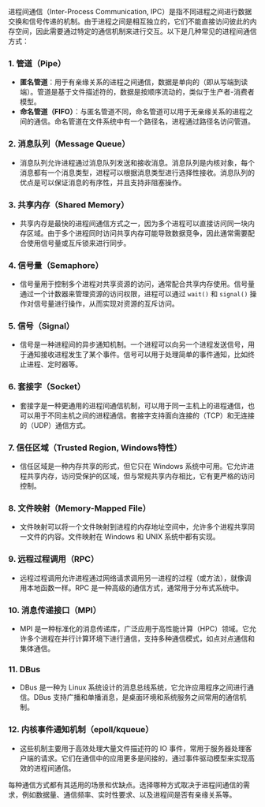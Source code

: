 进程间通信（Inter-Process Communication, IPC）是指不同进程之间进行数据交换和信号传递的机制。由于进程之间是相互独立的，它们不能直接访问彼此的内存空间，因此需要通过特定的通信机制来进行交互。以下是几种常见的进程间通信方式：

### 1. **管道（Pipe）**
   - **匿名管道**：用于有亲缘关系的进程之间通信，数据是单向的（即从写端到读端）。管道是基于文件描述符的，数据是按顺序流动的，类似于生产者-消费者模型。
   - **命名管道（FIFO）**：与匿名管道不同，命名管道可以用于无亲缘关系的进程之间的通信。命名管道在文件系统中有一个路径名，进程通过路径名访问管道。

### 2. **消息队列（Message Queue）**
   - 消息队列允许进程通过消息队列发送和接收消息。消息队列是内核对象，每个消息都有一个消息类型，进程可以根据消息类型进行选择性接收。消息队列的优点是可以保证消息的有序性，并且支持非阻塞操作。

### 3. **共享内存（Shared Memory）**
   - 共享内存是最快的进程间通信方式之一，因为多个进程可以直接访问同一块内存区域。由于多个进程同时访问共享内存可能导致数据竞争，因此通常需要配合使用信号量或互斥锁来进行同步。

### 4. **信号量（Semaphore）**
   - 信号量用于控制多个进程对共享资源的访问，通常配合共享内存使用。信号量通过一个计数器来管理资源的访问权限，进程可以通过 `wait()` 和 `signal()` 操作对信号量进行操作，从而实现对资源的互斥访问。

### 5. **信号（Signal）**
   - 信号是一种进程间的异步通知机制。一个进程可以向另一个进程发送信号，用于通知接收进程发生了某个事件。信号可以用于处理简单的事件通知，比如终止进程、定时器等。

### 6. **套接字（Socket）**
   - 套接字是一种更通用的进程间通信机制，可以用于同一主机上的进程通信，也可以用于不同主机之间的进程通信。套接字支持面向连接的（TCP）和无连接的（UDP）通信方式。

### 7. **信任区域（Trusted Region, Windows特性）**
   - 信任区域是一种内存共享的形式，但它只在 Windows 系统中可用。它允许进程共享内存，访问受保护的区域，但与常规共享内存相比，它有更严格的访问控制。

### 8. **文件映射（Memory-Mapped File）**
   - 文件映射可以将一个文件映射到进程的内存地址空间中，允许多个进程共享同一文件的内容。文件映射在 Windows 和 UNIX 系统中都有实现。

### 9. **远程过程调用（RPC）**
   - 远程过程调用允许进程通过网络请求调用另一进程的过程（或方法），就像调用本地函数一样。RPC 是一种高级的通信方式，通常用于分布式系统中。

### 10. **消息传递接口（MPI）**
   - MPI 是一种标准化的消息传递库，广泛应用于高性能计算（HPC）领域。它允许多个进程在并行计算环境下进行通信，支持多种通信模式，如点对点通信和集体通信。

### 11. **DBus**
   - DBus 是一种为 Linux 系统设计的消息总线系统，它允许应用程序之间进行通信。DBus 支持广播和单播消息，是桌面环境和系统服务之间常用的通信机制。

### 12. **内核事件通知机制（epoll/kqueue）**
   - 这些机制主要用于高效处理大量文件描述符的 IO 事件，常用于服务器处理客户端的请求。它们在通信中的应用更多是间接的，通过事件驱动模型来实现高效的进程间通信。

每种通信方式都有其适用的场景和优缺点。选择哪种方式取决于进程间通信的需求，例如数据量、通信频率、实时性要求、以及进程间是否有亲缘关系等。